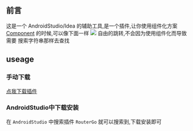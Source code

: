 ## 前言

这是一个 AndroidStudio/Idea 的辅助工具,是一个插件,让你使用组件化方案 
[Component](https://github.com/xiaojinzi123/Component) 的时候,可以像下面一样
![](./imgs/RouterGoPluginPreview.gif) 自由的跳转,不会因为使用组件化而导致需要
搜索字符串那样去查找

## useage

### 手动下载
[点我下载插件](https://github.com/xiaojinzi123/RouterGoPlugin/releases)

### AndroidStudio中下载安装
在 `AndroidStudio` 中搜索插件 `RouterGo` 就可以搜索到,下载安装即可
